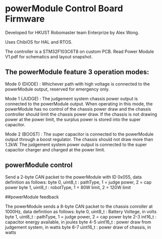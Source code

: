 # powerModule Control Board Firmware

Developed for HKUST Robomaster team Enterprize by Alex Wong.

Uses ChibiOS for HAL and RTOS. 

The controller is a STM32F103C6T8 on custom PCB. Read Power Module V1.pdf for schematics and layout snapshot.

## The powerModule feature 3 operation modes:

Mode 0 (DIODE) : Whichever path with high voltage is connected to the powerModule output, reserved for emergency only.

Mode 1 (JUDGE) : The judgement system chassis power output is connected to the powerModule output. When operating in this mode, the powerModule has no control of the chassis power draw and the chassis controller should limit the chassis power draw. If the chassis is not drawing power at the power limit, the surplus power is stored into the super capacitor.

Mode 2 (BOOST) : The super capacitor is connected to the powerModule output through a boost regulator. The chassis should not draw more than 1.2kW. The judgement system power output is connected to the super capacitor charger and charged at the power limit.

## powerModule control

Send a 2-byte CAN packet to the powerModule with ID 0x055, data definition as follows:
    byte 0, uint8_t : pathType, 1 = judge power, 2 = cap power
    byte 1, uint8_t : robotType, 1 = 80W limit, 2 = 120W limit

##powerModule feedback

The powerModule sends a 8-byte CAN packet to the chassis conroller at 1000Hz, data definition as follows:
    byte 0, uint8_t : Battery Voltege, in volts
    byte 1, uint8_t : pathType, 1 = judge power, 2 = cap power
    byte 2-3 int16_t : capacitor energy available, in joules
    byte 4-5 uint16_t : power draw from judgement system, in watts
    byte 6-7 uint16_t : power draw of chassis, in watts
